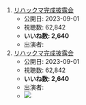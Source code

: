 1.  [リハックマ完成披露会](/rehacq_fan/ids/https://www.youtube.com/watch?v=2AucK-CCluc "wikilink")
    -   公開日: 2023-09-01
    -   視聴数: 62,842
    -   **いいね数: 2,640**
    -   出演者: 
1.  [リハックマ完成披露会](https://www.youtube.com/watch?v=2AucK-CCluc)
    -   公開日: 2023-09-01
    -   視聴数: 62,842
    -   **いいね数: 2,640**
    -   出演者: 
    - [![](https://img.youtube.com/vi/2AucK-CCluc/hqdefault.jpg)](https://www.youtube.com/watch?v=2AucK-CCluc)
